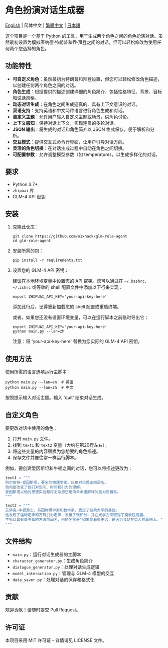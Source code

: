 # 角色扮演对话生成器

[English](README.md) | 简体中文 | [繁體中文](README-ZH-HANT.md) | [日本語](README-JA.md)


这个项目是一个基于 Python 的工具，用于生成两个角色之间的角色扮演对话。虽然最初设置为模拟唐纳德·特朗普和乔·拜登之间的对话，但可以轻松修改为使用任何两个您选择的角色。

## 功能特性

- **可自定义角色**：虽然最初为特朗普和拜登设置，但您可以轻松修改角色描述，以创建任何两个角色之间的对话。
- **角色生成**：根据提供的描述创建详细的角色简介，包括性格特征、背景、目标和说话风格。
- **动态对话生成**：在角色之间生成逼真的、具有上下文意识的对话。
- **双语支持**：支持英语和中文两种语言进行角色生成和对话。
- **自定义主题**：允许用户输入自定义主题或场景，供角色讨论。
- **上下文感知**：保持对话上下文，实现连贯的多轮对话。
- **JSON 输出**：将生成的对话和角色简介以 JSON 格式保存，便于解析和分析。
- **交互模式**：提供交互式命令行界面，让用户引导对话方向。
- **灵活的角色切换**：在对话生成过程中自动在角色之间切换。
- **可配置参数**：允许调整模型参数（如 temperature），以生成多样化的对话。

## 要求

- Python 3.7+
- `zhipuai` 库
- GLM-4 API 密钥

## 安装

1. 克隆此仓库：
   ```
   git clone https://github.com/o1xhack/glm-role-agent
   cd glm-role-agent
   ```

2. 安装所需的包：
   ```
   pip install -r requirements.txt
   ```

3. 设置您的 GLM-4 API 密钥：
   
   建议在本地环境变量中设置您的 API 密钥。您可以通过在 `~/.bashrc`、`~/.zshrc` 或等效的 shell 配置文件中添加以下行来实现：

   ```
   export ZHIPUAI_API_KEY='your-api-key-here'
   ```

   添加此行后，记得重新加载您的 shell 配置或重启终端。

   或者，如果您还没有设置环境变量，可以在运行脚本之前临时导出它：

   ```
   export ZHIPUAI_API_KEY='your-api-key-here'
   python main.py --lan=zh
   ```

   注意：将 'your-api-key-here' 替换为您实际的 GLM-4 API 密钥。

## 使用方法

使用所需的语言选项运行主脚本：

```
python main.py --lan=en  # 英语
python main.py --lan=zh  # 中文
```

按照提示输入对话主题。输入 'quit' 结束对话生成。

## 自定义角色

要更改对话中使用的角色：

1. 打开 `main.py` 文件。
2. 找到 `text1` 和 `text2` 变量（大约在第20行左右）。
3. 将这些变量的内容替换为您想要的角色描述。
4. 保存文件并像往常一样运行脚本。

例如，要创建爱因斯坦和牛顿之间的对话，您可以将描述更改为：

```python
text1 = """
阿尔伯特·爱因斯坦，著名的物理学家，以相对论理论而闻名。
他彻底改变了我们对空间、时间和引力的理解。
爱因斯坦以他的思想实验和将复杂想法用简单术语解释的能力而著称。
"""

text2 = """
艾萨克·牛顿爵士，英国物理学家和数学家，奠定了经典力学的基础。
他发现了运动定律和万有引力定律，发展了微积分，并在光学方面取得了突破性进展。
牛顿以其有条不紊的方法而闻名，他的名言是"如果我看得更远，是因为我站在巨人的肩膀上。"
"""
```

## 文件结构

- `main.py`：运行对话生成器的主脚本
- `character_generator.py`：生成角色简介
- `dialogue_generator.py`：处理对话生成逻辑
- `model_interaction.py`：管理与 GLM-4 模型的交互
- `data_saver.py`：处理对话的保存和格式化

## 贡献

欢迎贡献！请随时提交 Pull Request。

## 许可证

本项目采用 MIT 许可证 - 详情请见 LICENSE 文件。